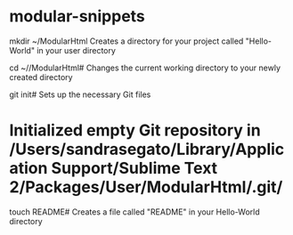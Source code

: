 modular-snippets
================

mkdir ~/ModularHtml Creates a directory for your project called "Hello-World" in your user directory

cd ~//ModularHtml# Changes the current working directory to your newly created directory

git init# Sets up the necessary Git files
# Initialized empty Git repository in /Users/sandrasegato/Library/Application Support/Sublime Text 2/Packages/User/ModularHtml/.git/

touch README# Creates a file called "README" in your Hello-World directory
